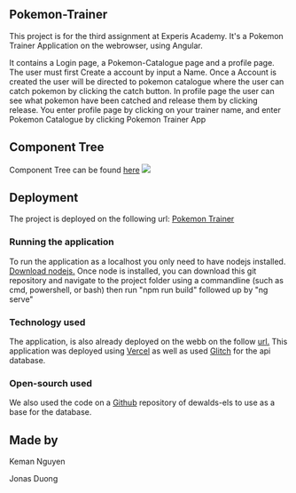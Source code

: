 ## Pokemon-Trainer

This project is for the third assignment at Experis Academy. It's a Pokemon Trainer Application on the webrowser, using Angular.

It contains a Login page, a Pokemon-Catalogue page and a profile page. The user must first Create a account by input a Name. Once a Account is created the user will be directed to pokemon catalogue where the user can catch pokemon by clicking the catch button. In profile page the user can see what pokemon have been catched and release them by clicking release.
You enter profile page by clicking on your trainer name, and enter Pokemon Catalogue by clicking Pokemon Trainer App

## Component Tree
Component Tree can be found [here](https://www.figma.com/file/gYitLVVcD5QV9B1iFnlANm/Pokemon-trainer-app-tree?node-id=0%3A1&t=pkjxa8B0JsHdrvmn-0)
<img src="https://i.imgur.com/sdCSxfy.png">

## Deployment
The project is deployed on the following url: [Pokemon Trainer](https://ng-assignment-pokemon-trainer-2r5e4r2ch-otodekotto.vercel.app/login)

### Running the application
To run the application as a localhost you only need to have nodejs installed. [Download nodejs.](https://nodejs.org/en/)
Once node is installed, you can download this git repository and navigate to the project folder using a commandline (such as cmd, powershell, or bash)
then run "npm run build" followed up by "ng serve"

### Technology used
The application, is also already deployed on the webb on the follow [url.](https://ng-assignment-pokemon-trainer-2r5e4r2ch-otodekotto.vercel.app/login)
This application was deployed using [Vercel](https://vercel.com) as well as used [Glitch](https://glitch.com/) for the api database. 

### Open-sourch used
We also used the code on a [Github](https://github.com/dewald-els/noroff-assignment-api) repository of dewalds-els to use as a base for the database. 

## Made by
Keman Nguyen

Jonas Duong
